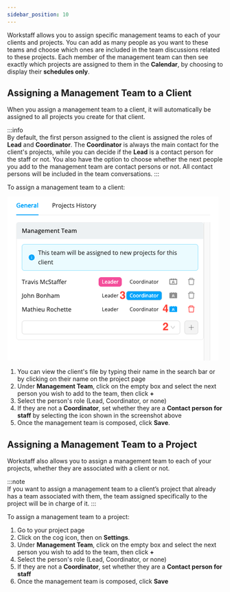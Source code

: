 ```yaml
---
sidebar_position: 10
---
```

Workstaff allows you to assign specific management teams to each of your clients and projects. You can add as many people as you want to these teams and choose which ones are included in the team discussions related to these projects. Each member of the management team can then see exactly which projects are assigned to them in the **Calendar**, by choosing to display their **schedules only**.

## Assigning a Management Team to a Client

When you assign a management team to a client, it will automatically be assigned to all projects you create for that client.

:::info  
By default, the first person assigned to the client is assigned the roles of **Lead** and **Coordinator**. The **Coordinator** is always the main contact for the client's projects, while you can decide if the **Lead** is a contact person for the staff or not. You also have the option to choose whether the next people you add to the management team are contact persons or not. All contact persons will be included in the team conversations.
:::

To assign a management team to a client:

![Assign management team](./Images/management-team-client-en.png)

1. You can view the client's file by typing their name in the search bar or by clicking on their name on the project page
2. Under **Management Team**, click on the empty box and select the next person you wish to add to the team, then click **+**
3. Select the person's role (Lead, Coordinator, or none)
4. If they are not a **Coordinator**, set whether they are a **Contact person for staff** by selecting the icon shown in the screenshot above
5. Once the management team is composed, click **Save**.

## Assigning a Management Team to a Project
Workstaff also allows you to assign a management team to each of your projects, whether they are associated with a client or not.

:::note  
If you want to assign a management team to a client’s project that already has a team associated with them, the team assigned specifically to the project will be in charge of it.
:::

To assign a management team to a project:
1. Go to your project page
2. Click on the cog icon, then on **Settings**.
3. Under **Management Team**, click on the empty box and select the next person you wish to add to the team, then click **+**
4. Select the person's role (Lead, Coordinator, or none)
5. If they are not a **Coordinator**, set whether they are a **Contact person for staff**
6. Once the management team is composed, click **Save**